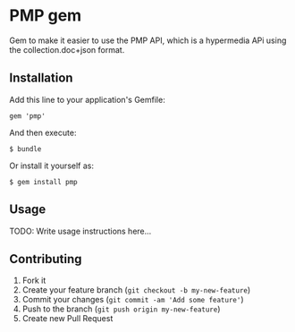 # PMP gem

Gem to make it easier to use the PMP API, which is a hypermedia APi using the collection.doc+json format.

## Installation

Add this line to your application's Gemfile:

    gem 'pmp'

And then execute:

    $ bundle

Or install it yourself as:

    $ gem install pmp

## Usage

TODO: Write usage instructions here...

## Contributing

1. Fork it
2. Create your feature branch (`git checkout -b my-new-feature`)
3. Commit your changes (`git commit -am 'Add some feature'`)
4. Push to the branch (`git push origin my-new-feature`)
5. Create new Pull Request
